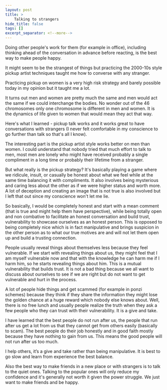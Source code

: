 ```yaml
---
layout: post
title: >
    Talking to strangers
hide_title: false
tags: []
excerpt_separator: <!--more-->
---
```

Doing other people's work for them \(for example in office\), including thinking ahead of the conversation in advance before reacting, is the best way to make people happy.



It might seem to be the strangest of things but practicing the 2000\-10s style pickup artist techniques taught me how to converse with any stranger.

Practicing pickup on women is a very high risk strategy and barely possible today in my opinion but it taught me a lot.

It turns out men and women are pretty much the same and men would act the same if we could interchange the bodies. No wonder out of the 46 chromosomes only one chromosome is different in men and women. It is the dynamics of life given to women that would mean they act that way.

Here's what I learned \- pickup talk works and it works great to have conversations with strangers \(I never felt comfortable in my conscience to go further than talk so that's all I know\).

The interesting part is the pickup artist style works better on men than women. I could understand that nobody tried that much effort to talk to men, most men are lonely who might have received probably a single compliment in a long time or probably their lifetime from a stranger.

But what really is the pickup strategy? It's basically playing a game where we ridicule, insult, or casually be honest about what we feel while at the same time balancing it with compliments. It also involves being mysterious and caring less about the other as if we were higher status and worth more. A lot of deception and creating an image that is not true is also involved but I left that out since my conscience won't let me lie.

So basically, I would be completely honest and start with a mean comment \(that is true and might help them have perspective\), while being totally open and non combative to facilitate an honest conversation and build trust, vulnerability to showcase ourselves as an honest person. This is opposed to being completely nice which is in fact manipulative and brings suspicion in the other person as to what our true motives are and will not let them open up and build a trusting connection.

People usually reveal things about themselves less because they feel vulnerable. If we start with revealing things about us, they might feel that I am myself vulnerable now and that with the knowledge he can harm me if I harm him, so he starts revealing things about him. This is a mutual vulnerability that builds trust. It is not a bad thing because we all want to discuss about ourselves to see if we are right but do not want to get vulnerable and hurt in the process.

A lot of people hide things and get scammed \(for example in ponzi schemes\) because they think if they share the information they might lose the golden chance at a huge reward which nobody else knows about. Well, there is no free lunch and usually people realize the truth when they ask a few people who they can trust with their vulnerability. It is a give and take.

I have learned that the best people do not run after us, the people that run after us get a lot from us that they cannot get from others easily \(basically to scam\). The best people do their job honestly and in good faith mostly because they have nothing to gain from us. This means the good people will not run after us too much.

I help others, it’s a give and take rather than being manipulative. It is best to go slow and learn from experience the best balance.

Also the best way to make friends in a new place or with strangers is to talk to the quiet ones. Talking to the popular ones will only reduce my confidence and it's generally not worth it given the power struggle. We just want to make friends and be happy.

